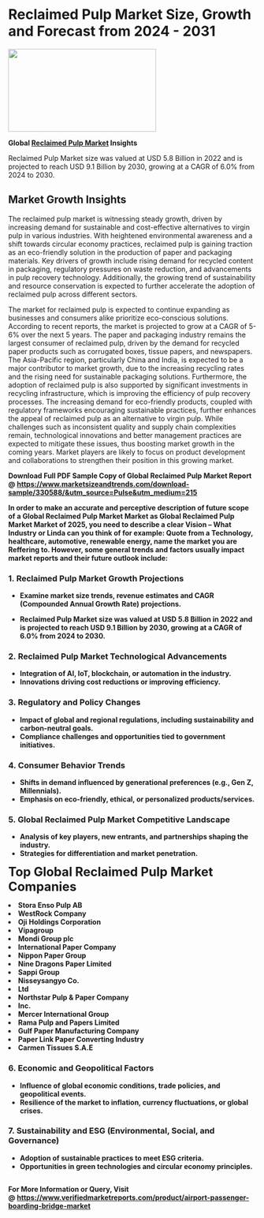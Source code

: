 <H1>Reclaimed Pulp Market Size, Growth and Forecast from 2024 - 2031</H1><img class="aligncenter size-medium wp-image-584254" src="https://thirdeyenews.in/wp-content/uploads/2024/09/Global-Market-Research-300x168.jpeg" alt="" width="300" height="168" /><p><strong>Global&nbsp;<a href="https://www.marketsizeandtrends.com/download-sample/330588/&amp;utm_source=Pulse&amp;utm_medium=215">Reclaimed Pulp Market</a> Insights</strong></p><p>Reclaimed Pulp Market size was valued at USD 5.8 Billion in 2022 and is projected to reach USD 9.1 Billion by 2030, growing at a CAGR of 6.0% from 2024 to 2030.</p><p><h2>Market Growth Insights</h2> <p>The reclaimed pulp market is witnessing steady growth, driven by increasing demand for sustainable and cost-effective alternatives to virgin pulp in various industries. With heightened environmental awareness and a shift towards circular economy practices, reclaimed pulp is gaining traction as an eco-friendly solution in the production of paper and packaging materials. Key drivers of growth include rising demand for recycled content in packaging, regulatory pressures on waste reduction, and advancements in pulp recovery technology. Additionally, the growing trend of sustainability and resource conservation is expected to further accelerate the adoption of reclaimed pulp across different sectors.</p> <p><strong></strong></p> <p>The market for reclaimed pulp is expected to continue expanding as businesses and consumers alike prioritize eco-conscious solutions. According to recent reports, the market is projected to grow at a CAGR of 5-6% over the next 5 years. The paper and packaging industry remains the largest consumer of reclaimed pulp, driven by the demand for recycled paper products such as corrugated boxes, tissue papers, and newspapers. The Asia-Pacific region, particularly China and India, is expected to be a major contributor to market growth, due to the increasing recycling rates and the rising need for sustainable packaging solutions. Furthermore, the adoption of reclaimed pulp is also supported by significant investments in recycling infrastructure, which is improving the efficiency of pulp recovery processes. The increasing demand for eco-friendly products, coupled with regulatory frameworks encouraging sustainable practices, further enhances the appeal of reclaimed pulp as an alternative to virgin pulp. While challenges such as inconsistent quality and supply chain complexities remain, technological innovations and better management practices are expected to mitigate these issues, thus boosting market growth in the coming years. Market players are likely to focus on product development and collaborations to strengthen their position in this growing market.</p> <p><strong></p><p><span class=""><strong>Download Full PDF Sample Copy of Global Reclaimed Pulp Market Report</strong> @ <a href="https://www.marketsizeandtrends.com/download-sample/330588/&amp;utm_source=Pulse&amp;utm_medium=215" target="_blank">https://www.marketsizeandtrends.com/download-sample/330588/&amp;utm_source=Pulse&amp;utm_medium=215</a></span></p><p>In order to make an accurate and perceptive description of future scope of a Global&nbsp;Reclaimed Pulp Market Market as Global&nbsp;Reclaimed Pulp Market Market of 2025, you need to describe a clear Vision &ndash; What Industry or Linda can you think of for example: Quote from a Technology, healthcare, automotive, renewable energy, name the market you are Reffering to. However, some general trends and factors usually impact market reports and their future outlook include:</p><h3>1.&nbsp;<strong>Reclaimed Pulp Market Growth Projections</strong></h3><ul><li>Examine market size trends, revenue estimates and CAGR (Compounded Annual Growth Rate) projections.</li><li><p>Reclaimed Pulp Market size was valued at USD 5.8 Billion in 2022 and is projected to reach USD 9.1 Billion by 2030, growing at a CAGR of 6.0% from 2024 to 2030.</p></li></ul><h3>2.&nbsp;<strong>Reclaimed Pulp Market Technological Advancements</strong></h3><ul><li>Integration of AI, IoT, blockchain, or automation in the industry.</li><li>Innovations driving cost reductions or improving efficiency.</li></ul><h3>3.&nbsp;<strong>Regulatory and Policy Changes</strong></h3><ul><li>Impact of global and regional regulations, including sustainability and carbon-neutral goals.</li><li>Compliance challenges and opportunities tied to government initiatives.</li></ul><h3>4.&nbsp;<strong>Consumer Behavior Trends</strong></h3><ul><li>Shifts in demand influenced by generational preferences (e.g., Gen Z, Millennials).</li><li>Emphasis on eco-friendly, ethical, or personalized products/services.</li></ul><h3>5.&nbsp;<strong>Global Reclaimed Pulp Market Competitive Landscape</strong></h3><ul><li>Analysis of key players, new entrants, and partnerships shaping the industry.</li><li>Strategies for differentiation and market penetration.</li></ul><p data-pm-slice="1 1 []"><span style="color: inherit; font-family: inherit; font-size: 25px;">Top Global Reclaimed Pulp Market Companies</span></p><div class="" data-test-id=""><p><li>Stora Enso Pulp AB</li><li> WestRock Company</li><li> Oji Holdings Corporation</li><li> Vipagroup</li><li> Mondi Group plc</li><li> International Paper Company</li><li> Nippon Paper Group</li><li> Nine Dragons Paper Limited</li><li> Sappi Group</li><li> Nisseysangyo Co.</li><li> Ltd</li><li> Northstar Pulp & Paper Company</li><li> Inc.</li><li> Mercer International Group</li><li> Rama Pulp and Papers Limited</li><li> Gulf Paper Manufacturing Company</li><li> Paper Link Paper Converting Industry</li><li> Carmen Tissues S.A.E</li></p></div><h3>6.&nbsp;<strong>Economic and Geopolitical Factors</strong></h3><ul><li>Influence of global economic conditions, trade policies, and geopolitical events.</li><li>Resilience of the market to inflation, currency fluctuations, or global crises.</li></ul><h3>7.&nbsp;<strong>Sustainability and ESG (Environmental, Social, and Governance)</strong></h3><ul><li>Adoption of sustainable practices to meet ESG criteria.</li><li>Opportunities in green technologies and circular economy principles.</li></ul><h2><strong style="font-size: 14px;">For More Information or Query, Visit @&nbsp;</strong><a style="background-color: #ffffff; font-size: 14px;" href="https://www.marketsizeandtrends.com/report/reclaimed-pulp-market/" target="_blank">https://www.verifiedmarketreports.com/product/airport-passenger-boarding-bridge-market</a></h2>
